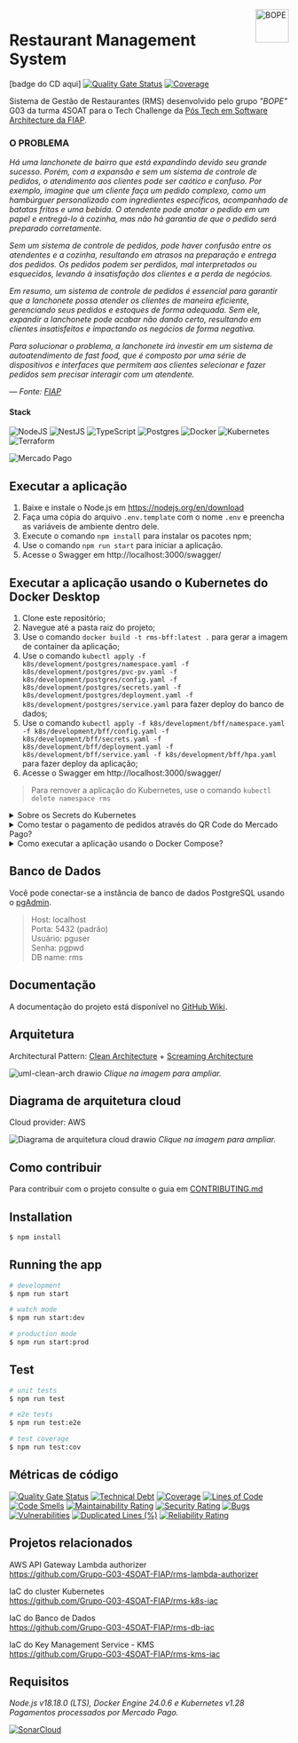 <img src="https://github.com/Grupo-G03-4SOAT-FIAP/rms-backend/raw/main/docs/img/bope-faca-na-carveira-knife-skull-logo.png" alt="BOPE" title="BOPE" align="right" height="60" />

# Restaurant Management System

[badge do CD aqui]
[![Quality Gate Status](https://sonarcloud.io/api/project_badges/measure?project=Grupo-G03-4SOAT-FIAP_rms-bff&metric=alert_status)](https://sonarcloud.io/summary/new_code?id=Grupo-G03-4SOAT-FIAP_rms-bff)
[![Coverage](https://sonarcloud.io/api/project_badges/measure?project=Grupo-G03-4SOAT-FIAP_rms-bff&metric=coverage)](https://sonarcloud.io/summary/new_code?id=Grupo-G03-4SOAT-FIAP_rms-bff)

Sistema de Gestão de Restaurantes (RMS) desenvolvido pelo grupo *"BOPE"* G03 da turma 4SOAT para o Tech Challenge da [Pós Tech em Software Architecture da FIAP](https://postech.fiap.com.br/curso/software-architecture/).

### O PROBLEMA

*Há uma lanchonete de bairro que está expandindo devido seu grande sucesso. Porém, com a expansão e sem um sistema de controle de pedidos, o atendimento aos clientes pode ser caótico e confuso. Por exemplo, imagine que um cliente faça um pedido complexo, como um hambúrguer personalizado com ingredientes específicos, acompanhado de batatas fritas e uma bebida. O atendente pode anotar o pedido em um papel e entregá-lo à cozinha, mas não há garantia de que o pedido será preparado corretamente.*

*Sem um sistema de controle de pedidos, pode haver confusão entre os atendentes e a cozinha, resultando em atrasos na preparação e entrega dos pedidos. Os pedidos podem ser perdidos, mal interpretados ou esquecidos, levando à insatisfação dos clientes e a perda de negócios.*

*Em resumo, um sistema de controle de pedidos é essencial para garantir que a lanchonete possa atender os clientes de maneira eficiente, gerenciando seus pedidos e estoques de forma adequada. Sem ele, expandir a lanchonete pode acabar não dando certo, resultando em clientes insatisfeitos e impactando os negócios de forma negativa.*

*Para solucionar o problema, a lanchonete irá investir em um sistema de autoatendimento de fast food, que é composto por uma série de dispositivos e interfaces que permitem aos clientes selecionar e fazer pedidos sem precisar interagir com um atendente.*

*— Fonte: [FIAP](https://www.fiap.com.br/)*

#### Stack

![NodeJS](https://img.shields.io/badge/node.js-6DA55F?style=for-the-badge&logo=node.js&logoColor=white)
![NestJS](https://img.shields.io/badge/nestjs-%23E0234E.svg?style=for-the-badge&logo=nestjs&logoColor=white)
![TypeScript](https://img.shields.io/badge/typescript-%23007ACC.svg?style=for-the-badge&logo=typescript&logoColor=white)
![Postgres](https://img.shields.io/badge/postgres-%23316192.svg?style=for-the-badge&logo=postgresql&logoColor=white)
![Docker](https://img.shields.io/badge/docker-%230db7ed.svg?style=for-the-badge&logo=docker&logoColor=white)
![Kubernetes](https://img.shields.io/badge/kubernetes-%23326ce5.svg?style=for-the-badge&logo=kubernetes&logoColor=white)
![Terraform](https://img.shields.io/badge/terraform-%235835CC.svg?style=for-the-badge&logo=terraform&logoColor=white)

![Mercado Pago](https://github.com/Grupo-G03-4SOAT-FIAP/rms-bff/assets/5115895/599a72b7-a108-4877-b490-b8efea6bbfda)

## Executar a aplicação

1. Baixe e instale o Node.js em https://nodejs.org/en/download
2. Faça uma cópia do arquivo `.env.template` com o nome `.env` e preencha as variáveis de ambiente dentro dele.
3. Execute o comando `npm install` para instalar os pacotes npm;
4. Use o comando `npm run start` para iniciar a aplicação.
5. Acesse o Swagger em http://localhost:3000/swagger/

## Executar a aplicação usando o Kubernetes do Docker Desktop

1. Clone este repositório;
2. Navegue até a pasta raiz do projeto;
3. Use o comando `docker build -t rms-bff:latest .` para gerar a imagem de container da aplicação;
4. Use o comando `kubectl apply -f k8s/development/postgres/namespace.yaml -f k8s/development/postgres/pvc-pv.yaml -f k8s/development/postgres/config.yaml -f k8s/development/postgres/secrets.yaml -f k8s/development/postgres/deployment.yaml -f k8s/development/postgres/service.yaml` para fazer deploy do banco de dados;
5. Use o comando `kubectl apply -f k8s/development/bff/namespace.yaml -f k8s/development/bff/config.yaml -f k8s/development/bff/secrets.yaml -f k8s/development/bff/deployment.yaml -f k8s/development/bff/service.yaml -f k8s/development/bff/hpa.yaml` para fazer deploy da aplicação;
6. Acesse o Swagger em http://localhost:3000/swagger/

> Para remover a aplicação do Kubernetes, use o comando `kubectl delete namespace rms`

<details>

<summary>Sobre os Secrets do Kubernetes</summary>

<br>

Em seu ambiente de desenvolvimento, por questão de segurança, abra os arquivos `/k8s/development/postgres/secrets.yaml` e `/k8s/development/bff/secrets.yaml` na pasta `/k8s/development` e preencha os valores sensíveis manualmente.

> No ambiente de produção os Secrets do Kubernetes são gerenciados pelo AWS Secrets Manager.

Para mais informações visite a página [Boas práticas para secrets do Kubernetes](https://kubernetes.io/docs/concepts/security/secrets-good-practices/#avoid-sharing-secret-manifests).

</details>

<details>

<summary>Como testar o pagamento de pedidos através do QR Code do Mercado Pago?</summary>

## Instruções para testar o pagamento de pedidos através do QR Code do Mercado Pago

Para testar o pagamento de pedidos usando o QR Code do Mercado Pago você vai precisar criar uma Aplicação no [portal do Mercado Pago Developers](https://www.mercadopago.com.br/developers/pt).

1. Siga as instruções na página [Pré-requisitos](https://www.mercadopago.com.br/developers/pt/docs/qr-code/pre-requisites) no Mercado Pago Developers;
2. Após criar as contas de teste do `Vendedor` e `Comprador`, abra uma janela anônima (Ctrl + Shift + P) no navegador e faça login no [portal do Mercado Pago Developers](https://www.mercadopago.com.br/developers/pt) usando o usuário e senha da conta de teste do Vendedor;
3. Após fazer login no portal do Mercado Pago Developers usando o usuário e senha da conta de teste do Vendedor, crie uma aplicação de testes dento da conta de testes do Vendedor.
4. Anote o `User ID` que aparece em baixo de "Detalhes da aplicação" na página inicial da aplicação de testes do Vendedor;
5. Clique em "Credenciais de teste" no menu do lado esquerdo da tela e anote o `Access Token` da aplicação de testes do Vendedor;
6. Cadastre uma Loja e um Caixa (POS) na aplicação de testes do Vendedor através da API do Mercado Pago, usando o [Postman](https://www.postman.com/). Anote o `id` da Loja e o `external_id` do Caixa que você acabou de cadastrar;
7. Com o `User ID` e `Access Token` da aplicação de testes do Vendedor e com o `id` da Loja e o `external_id` do Caixa que você acabou de cadastrar, preencha as variáveis de ambiente no arquivo `.env`
8. Ative a feature flag `ENABLE_MERCADOPAGO=true` no arquivo `.env`
9. Execute a aplicação.

</details>

<details>

<summary>Como executar a aplicação usando o Docker Compose?</summary>

## Executar a aplicação usando o Docker Compose

1. Clone este repositório;
2. Navegue até a pasta raiz do projeto;
3. Execute o comando `docker-compose up`
4. Acesse o Swagger em http://localhost:3000/swagger/

</details>

## Banco de Dados

Você pode conectar-se a instância de banco de dados PostgreSQL usando o [pgAdmin](https://www.pgadmin.org/download/).

> Host: localhost\
> Porta: 5432 (padrão)\
> Usuário: pguser\
> Senha: pgpwd\
> DB name: rms

## Documentação

A documentação do projeto está disponível no [GitHub Wiki](https://github.com/Grupo-G03-4SOAT-FIAP/rms-backend/wiki).

## Arquitetura

Architectural Pattern: [Clean Architecture](https://blog.cleancoder.com/uncle-bob/2012/08/13/the-clean-architecture.html) + [Screaming Architecture](https://blog.cleancoder.com/uncle-bob/2011/09/30/Screaming-Architecture.html)

![uml-clean-arch drawio](https://github.com/Grupo-G03-4SOAT-FIAP/rms-bff/assets/5115895/c19b37cb-5d1a-4328-8611-f9321a95e068)
*Clique na imagem para ampliar.*

## Diagrama de arquitetura cloud

Cloud provider: AWS

![Diagrama de arquitetura cloud drawio](https://github.com/Grupo-G03-4SOAT-FIAP/rms-bff/assets/5115895/7cf5b858-5c7e-47d6-9def-2cda7e470134)
*Clique na imagem para ampliar.*

## Como contribuir

Para contribuir com o projeto consulte o guia em [CONTRIBUTING.md](CONTRIBUTING.md)

## Installation

```bash
$ npm install
```

## Running the app

```bash
# development
$ npm run start

# watch mode
$ npm run start:dev

# production mode
$ npm run start:prod
```

## Test

```bash
# unit tests
$ npm run test

# e2e tests
$ npm run test:e2e

# test coverage
$ npm run test:cov
```

## Métricas de código

[![Quality Gate Status](https://sonarcloud.io/api/project_badges/measure?project=Grupo-G03-4SOAT-FIAP_rms-bff&metric=alert_status)](https://sonarcloud.io/summary/new_code?id=Grupo-G03-4SOAT-FIAP_rms-bff)
[![Technical Debt](https://sonarcloud.io/api/project_badges/measure?project=Grupo-G03-4SOAT-FIAP_rms-bff&metric=sqale_index)](https://sonarcloud.io/summary/new_code?id=Grupo-G03-4SOAT-FIAP_rms-bff)
[![Coverage](https://sonarcloud.io/api/project_badges/measure?project=Grupo-G03-4SOAT-FIAP_rms-bff&metric=coverage)](https://sonarcloud.io/summary/new_code?id=Grupo-G03-4SOAT-FIAP_rms-bff)
[![Lines of Code](https://sonarcloud.io/api/project_badges/measure?project=Grupo-G03-4SOAT-FIAP_rms-bff&metric=ncloc)](https://sonarcloud.io/summary/new_code?id=Grupo-G03-4SOAT-FIAP_rms-bff)
[![Code Smells](https://sonarcloud.io/api/project_badges/measure?project=Grupo-G03-4SOAT-FIAP_rms-bff&metric=code_smells)](https://sonarcloud.io/summary/new_code?id=Grupo-G03-4SOAT-FIAP_rms-bff)
[![Maintainability Rating](https://sonarcloud.io/api/project_badges/measure?project=Grupo-G03-4SOAT-FIAP_rms-bff&metric=sqale_rating)](https://sonarcloud.io/summary/new_code?id=Grupo-G03-4SOAT-FIAP_rms-bff)
[![Security Rating](https://sonarcloud.io/api/project_badges/measure?project=Grupo-G03-4SOAT-FIAP_rms-bff&metric=security_rating)](https://sonarcloud.io/summary/new_code?id=Grupo-G03-4SOAT-FIAP_rms-bff)
[![Bugs](https://sonarcloud.io/api/project_badges/measure?project=Grupo-G03-4SOAT-FIAP_rms-bff&metric=bugs)](https://sonarcloud.io/summary/new_code?id=Grupo-G03-4SOAT-FIAP_rms-bff)
[![Vulnerabilities](https://sonarcloud.io/api/project_badges/measure?project=Grupo-G03-4SOAT-FIAP_rms-bff&metric=vulnerabilities)](https://sonarcloud.io/summary/new_code?id=Grupo-G03-4SOAT-FIAP_rms-bff)
[![Duplicated Lines (%)](https://sonarcloud.io/api/project_badges/measure?project=Grupo-G03-4SOAT-FIAP_rms-bff&metric=duplicated_lines_density)](https://sonarcloud.io/summary/new_code?id=Grupo-G03-4SOAT-FIAP_rms-bff)
[![Reliability Rating](https://sonarcloud.io/api/project_badges/measure?project=Grupo-G03-4SOAT-FIAP_rms-bff&metric=reliability_rating)](https://sonarcloud.io/summary/new_code?id=Grupo-G03-4SOAT-FIAP_rms-bff)

## Projetos relacionados

AWS API Gateway Lambda authorizer\
https://github.com/Grupo-G03-4SOAT-FIAP/rms-lambda-authorizer

IaC do cluster Kubernetes\
https://github.com/Grupo-G03-4SOAT-FIAP/rms-k8s-iac

IaC do Banco de Dados\
https://github.com/Grupo-G03-4SOAT-FIAP/rms-db-iac

IaC do Key Management Service - KMS\
https://github.com/Grupo-G03-4SOAT-FIAP/rms-kms-iac

## Requisitos

*Node.js v18.18.0 (LTS), Docker Engine 24.0.6 e Kubernetes v1.28*\
*Pagamentos processados por Mercado Pago.*

[![SonarCloud](https://sonarcloud.io/images/project_badges/sonarcloud-white.svg)](https://sonarcloud.io/summary/new_code?id=Grupo-G03-4SOAT-FIAP_rms-bff)

